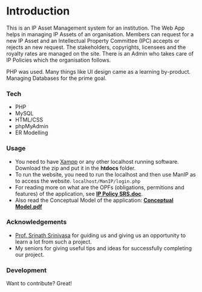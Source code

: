 # Introduction
This is an IP Asset Management system for an institution.
The Web App helps in managing IP Assets of an organisation. Members can request for a new IP Asset and an Intellectual Property Committee (IPC) accepts or rejects an new request. The stakeholders, copyrights, licensees and the royalty rates are managed on the site. There is an Admin who takes care of IP Policies which the organisation follows.

PHP was used. Many things like UI design came as a learning by-product. Managing Databases for the prime goal.

### Tech

* PHP
* MySQL
* HTML/CSS
* phpMyAdmin
* ER Modelling



### Usage

* You need to have [Xampp][xampp] or any other localhost running software. Download the zip and put it in the **htdocs** folder.
* To run the website, you need to run the localhost and then use ManIP as to access the website.
    ```localhost/ManIP/login.php```
* For reading more on what are the OPFs (obligations, permitions and features) of the application, see [**IP Policy SRS.doc**][SRS].
* Also read the Conceptual Model of the application: [**Conceptual Model.pdf**][model]

### Acknowledgements

* [Prof. Srinath Srinivasa][profss] for guiding us and giving us an opportunity to learn a lot from such a project.
* My seniors for giving useful tips and ideas for successfully completing our project.

### Development
Want to contribute? Great!

   [profss]: <http://www.iiitb.ac.in/faculty_page.php?name=SrinathSrinivasa>
   [xampp]: <https://www.apachefriends.org/index.html>
   [model]: <>
   [SRS]: <>